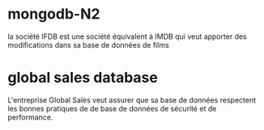 # mongodb-N2
la société IFDB est une société équivalent à IMDB qui veut apporter des modifications dans sa base de données de films


# global sales database

L'entreprise Global Sales veut assurer que sa base de données respectent les bonnes pratiques de de base de données de sécurité et de performance.

